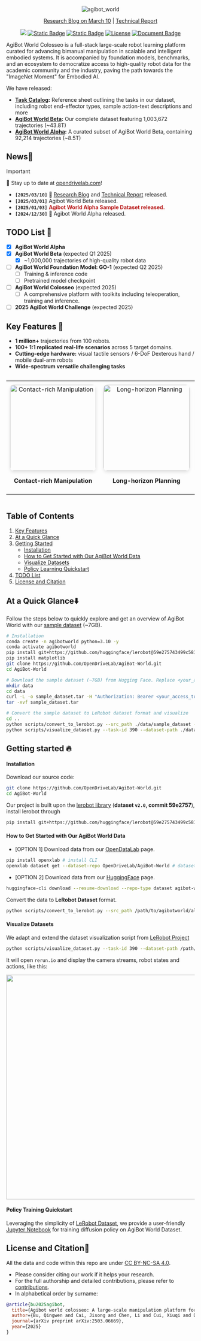 <div id="top" align="center">

![agibot_world](https://github.com/user-attachments/assets/df64b543-db82-41ee-adda-799970e8a198)

<a href="https://opendrivelab.com/blog/agibot-world/" target="_blank">Research Blog on March 10</a> | <a href="https://arxiv.org/abs/2503.06669" target="_blank">Technical Report</a>

<a href="https://arxiv.org/abs/2503.06669"><img src="https://img.shields.io/badge/arXiv-Paper-<color>"></a> [![Static Badge](https://img.shields.io/badge/Download-grey?style=plastic&logo=huggingface&logoColor=yellow)](https://huggingface.co/agibot-world) [![Static Badge](https://img.shields.io/badge/Project%20Page-blue?style=plastic)](https://agibot-world.com) [![License](https://img.shields.io/badge/License-CC_%20_BY--NC--SA_4.0-blue.svg)](https://creativecommons.org/licenses/by-nc-sa/4.0/)
<a href="https://docs.google.com/spreadsheets/d/1GWMFHYo3UJADS7kkScoJ5ObbQfAFasPuaeC7TJUr1Cc/edit?usp=sharing"><img src="https://img.shields.io/badge/Dataset-Overview-brightgreen?logo=googleforms" alt="Document Badge"></a>

</div>

AgiBot World Colosseo is a full-stack large-scale robot learning platform curated for advancing bimanual manipulation in scalable and intelligent embodied systems. It is accompanied by foundation models, benchmarks, and an ecosystem to democratize access to high-quality robot data for the academic community and the industry, paving the path towards the "ImageNet Moment" for Embodied AI.

We have released:
- **<a href="https://docs.google.com/spreadsheets/d/1GWMFHYo3UJADS7kkScoJ5ObbQfAFasPuaeC7TJUr1Cc/edit?usp=sharing" target="_blank">Task Catalog</a>:** Reference sheet outlining the tasks in our dataset, including robot end-effector types, sample action-text descriptions and more
- **<a href="https://huggingface.co/datasets/agibot-world/AgiBotWorld-Beta" target="_blank">AgiBot World Beta</a>:** Our complete dataset featuring 1,003,672 trajectories (~43.8T)
- **<a href="https://huggingface.co/datasets/agibot-world/AgiBotWorld-Alpha" target="_blank">AgiBot World Alpha</a>:** A curated subset of AgiBot World Beta, containing 92,214 trajectories (~8.5T)

## News📰 <a name="news"></a>

> [!IMPORTANT]
> 🌟 Stay up to date at [opendrivelab.com](https://opendrivelab.com/#news)!

- **`[2025/03/10]`** 📄 <a href="https://opendrivelab.com/blog/agibot-world/" target="_blank">Research Blog</a> and <a href="https://arxiv.org/abs/2503.06669" target="_blank">Technical Report</a> released.
- **`[2025/03/01]`** Agibot World Beta released.
- **`[2025/01/03]`** <span style="color: #B91C1C; font-weight: bold;">Agibot World Alpha Sample Dataset released.</span>
- **`[2024/12/30]`** 🤖 Agibot World Alpha released.

## TODO List 📅 <a name="todolist"></a>

- [x] **AgiBot World Alpha**
- [x] **AgiBot World Beta** (expected Q1 2025)
  - [x] ~1,000,000 trajectories of high-quality robot data 
- [ ] **AgiBot World Foundation Model: GO-1** (expected Q2 2025)
  - [ ] Training & inference code
  - [ ] Pretrained model checkpoint
- [ ] **AgiBot World Colosseo** (expected 2025)
  - [ ] A comprehensive platform with toolkits including teleoperation, training and inference.
- [ ] **2025 AgiBot World Challenge** (expected 2025)

## Key Features 🔑 <a name="keyfeatures"></a>

- **1 million+** trajectories from 100 robots.
- **100+ 1:1 replicated real-life scenarios** across 5 target domains.
- **Cutting-edge hardware:** visual tactile sensors / 6-DoF Dexterous hand / mobile dual-arm robots
- **Wide-spectrum versatile challenging tasks**

<div style="max-width: 100%; overflow-x: auto; margin: 0 auto; !important;">
  <table style="border-collapse: collapse; border-spacing: 0; width: 100%; table-layout: fixed;">
    <tr style="border: none;">
      <td align="center" style="border: none; padding: 10px;">
        <img src="assets/Contact-rich_manipulation.gif" alt="Contact-rich Manipulation" width="230" style="border-radius: 10px; box-shadow: 0 4px 8px rgba(0, 0, 0, 0.1);">
        <p><b>Contact-rich Manipulation</b></p>
      </td>
      <td align="center" style="border: none; padding: 10px;">
        <img src="assets/Long-horizon_planning.gif" alt="Long-horizon Planning" width="230" style="border-radius: 10px; box-shadow: 0 4px 8px rgba(0, 0, 0, 0.1);">
        <p><b>Long-horizon Planning</b></p>
      </td>
      <td align="center" style="border: none; padding: 10px;">
        <img src="assets/Multi-robot_collaboration.gif" alt="Multi-robot Collaboration" width="230" style="border-radius: 10px; box-shadow: 0 4px 8px rgba(0, 0, 0, 0.1);">
        <p><b>Multi-robot Collaboration</b></p>
      </td>
    </tr>
  </table>
</div>



## Table of Contents

1. [Key Features](#keyfeatures)
2. [At a Quick Glance](#quickglance) 
3. [Getting Started](#installation)  
   - [Installation](#training)
   - [How to Get Started with Our AgiBot World Data](#preaparedata)
   - [Visualize Datasets](#visualizedatasets)
   - [Policy Learning Quickstart](#training)
4. [TODO List](#todolist)
5. [License and Citation](#liscenseandcitation)

## At a Quick Glance⬇️ <a name="quickglance"></a>

Follow the steps below to quickly explore and get an overview of AgiBot World with our [sample dataset](https://huggingface.co/datasets/agibot-world/AgiBotWorld-Alpha/blob/main/sample_dataset.tar) (~7GB).

```bash
# Installation
conda create -n agibotworld python=3.10 -y
conda activate agibotworld
pip install git+https://github.com/huggingface/lerobot@59e275743499c5811a9f651a8947e8f881c4058c
pip install matplotlib
git clone https://github.com/OpenDriveLab/AgiBot-World.git
cd AgiBot-World

# Download the sample dataset (~7GB) from Hugging Face. Replace <your_access_token> with your Hugging Face Access Token. You can generate an access token by following the instructions in the Hugging Face documentation from https://huggingface.co/docs/hub/security-tokens
mkdir data
cd data
curl -L -o sample_dataset.tar -H "Authorization: Bearer <your_access_token>" https://huggingface.co/datasets/agibot-world/AgiBotWorld-Alpha/resolve/main/sample_dataset.tar
tar -xvf sample_dataset.tar

# Convert the sample dataset to LeRobot dataset format and visualize
cd ..
python scripts/convert_to_lerobot.py --src_path ./data/sample_dataset --task_id 390 --tgt_path ./data/sample_lerobot
python scripts/visualize_dataset.py --task-id 390 --dataset-path ./data/sample_lerobot
```

## Getting started 🔥 <a name="gettingstarted"></a>

#### Installation <a name="installation"></a>

Download our source code:
```bash
git clone https://github.com/OpenDriveLab/AgiBot-World.git
cd AgiBot-World
```

Our project is built upon the [lerobot library](https://github.com/huggingface/lerobot) (**dataset `v2.0`, commit 59e2757**), 
install lerobot through
```bash
pip install git+https://github.com/huggingface/lerobot@59e275743499c5811a9f651a8947e8f881c4058c
```

#### How to Get Started with Our AgiBot World Data <a name="preaparedata"></a>

- [OPTION 1] Download data from our [OpenDataLab](https://opendatalab.com/OpenDriveLab/AgiBot-World) page.

```bash
pip install openxlab # install CLI
openxlab dataset get --dataset-repo OpenDriveLab/AgiBot-World # dataset download
```

- [OPTION 2] Download data from our [HuggingFace](https://huggingface.co/datasets/agibot-world/AgiBotWorld-Alpha) page.

```bash
huggingface-cli download --resume-download --repo-type dataset agibot-world/AgiBotWorld-Alpha --local-dir ./AgiBotWorld-Alpha
```

Convert the data to **LeRobot Dataset** format.

```bash
python scripts/convert_to_lerobot.py --src_path /path/to/agibotworld/alpha --task_id 390 --tgt_path /path/to/save/lerobot
```

#### Visualize Datasets <a name="visualizedatasets"></a>

We adapt and extend the dataset visualization script from [LeRobot Project](https://github.com/huggingface/lerobot/blob/main/lerobot/scripts/visualize_dataset.py)

```bash
python scripts/visualize_dataset.py --task-id 390 --dataset-path /path/to/lerobot/format/dataset
```

It will open `rerun.io` and display the camera streams, robot states and actions, like this:
<div style="text-align: center;">
<img src="assets/dataset_visualization.gif" width="600">
</div>

#### Policy Training Quickstart <a name="training"></a>

Leveraging the simplicity of [LeRobot Dataset](https://github.com/huggingface/lerobot), we provide a user-friendly [Jupyter Notebook](https://github.com/OpenDriveLab/AgiBot-World/blob/main/AgibotWorld.ipynb) for training diffusion policy on AgiBot World Dataset.

<!-- <p align="right">(<a href="#top">back to top</a>)</p> -->



<!-- <p align="right">(<a href="#top">back to top</a>)</p> -->


## License and Citation📄   <a name="liscenseandcitation"></a>

All the data and code within this repo are under [CC BY-NC-SA 4.0](https://creativecommons.org/licenses/by-nc-sa/4.0/). 

- Please consider citing our work if it helps your research.
- For the full authorship and detailed contributions, please refer to [contributions](CONTRIBUTING.md).
- In alphabetical order by surname:
```BibTeX
@article{bu2025agibot,
  title={Agibot world colosseo: A large-scale manipulation platform for scalable and intelligent embodied systems},
  author={Bu, Qingwen and Cai, Jisong and Chen, Li and Cui, Xiuqi and Ding, Yan and Feng, Siyuan and Gao, Shenyuan and He, Xindong and Huang, Xu and Jiang, Shu and others},
  journal={arXiv preprint arXiv:2503.06669},
  year={2025}
}
```
